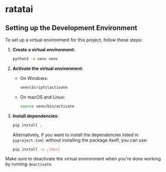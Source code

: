 # ratatai

## Setting up the Development Environment

To set up a virtual environment for this project, follow these steps:

1. **Create a virtual environment**:
   ```bash
   python3 -m venv venv
   ```

2. **Activate the virtual environment**:
   - On Windows:
     ```bash
     venv\Scripts\activate
     ```
   - On macOS and Linux:
     ```bash
     source venv/bin/activate
     ```

3. **Install dependencies**:
   ```bash
   pip install .
   ```

   Alternatively, if you want to install the dependencies listed in `pyproject.toml` without installing the package itself, you can use:
   ```bash
   pip install -e .[dev]
   ```

Make sure to deactivate the virtual environment when you're done working by running `deactivate`.